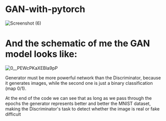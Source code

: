 # GAN-with-pytorch

![Screenshot (6)](https://user-images.githubusercontent.com/65830412/157689433-14ea9836-34a9-45f0-9760-63769ba57503.png)


# And the schematic of me the GAN model looks like:

![0__PEWcPKaXEBla9pP](https://user-images.githubusercontent.com/65830412/157690269-f261421b-c0c6-4cbc-84e0-37e26f18183b.png)

Generator must be more powerful network than the Discriminator, because it generates images, while the second one is just a binary classification (map 0/1).

At the end of the code we can see that as long as we pass through the epochs the generator represents better and better the MNIST dataset, making the Discriminator's task to detect whether the image is real or fake difficult
